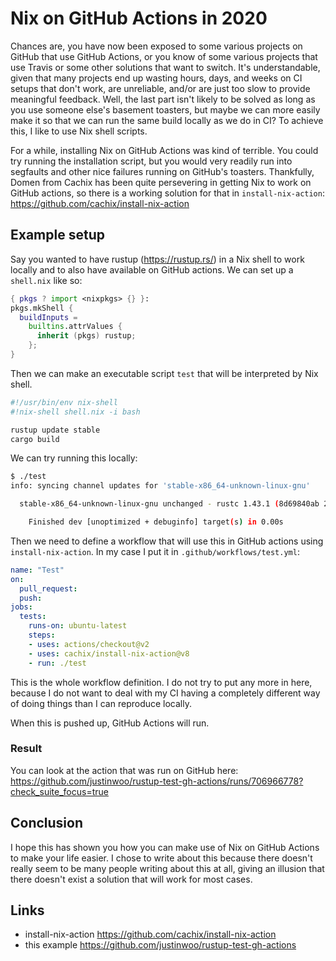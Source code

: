 # Nix on GitHub Actions in 2020

Chances are, you have now been exposed to some various projects on GitHub that use GitHub Actions, or you know of some various projects that use Travis or some other solutions that want to switch. It's understandable, given that many projects end up wasting hours, days, and weeks on CI setups that don't work, are unreliable, and/or are just too slow to provide meaningful feedback. Well, the last part isn't likely to be solved as long as you use someone else's basement toasters, but maybe we can more easily make it so that we can run the same build locally as we do in CI? To achieve this, I like to use Nix shell scripts.

For a while, installing Nix on GitHub Actions was kind of terrible. You could try running the installation script, but you would very readily run into segfaults and other nice failures running on GitHub's toasters. Thankfully, Domen from Cachix has been quite persevering in getting Nix to work on GitHub actions, so there is a working solution for that in `install-nix-action`: https://github.com/cachix/install-nix-action

## Example setup

Say you wanted to have rustup (https://rustup.rs/) in a Nix shell to work locally and to also have available on GitHub actions. We can set up a `shell.nix` like so:

```nix
{ pkgs ? import <nixpkgs> {} }:
pkgs.mkShell {
  buildInputs =
    builtins.attrValues {
      inherit (pkgs) rustup;
    };
}
```

Then we can make an executable script `test` that will be interpreted by Nix shell.

```bash
#!/usr/bin/env nix-shell
#!nix-shell shell.nix -i bash

rustup update stable
cargo build
```

We can try running this locally:

```bash
$ ./test
info: syncing channel updates for 'stable-x86_64-unknown-linux-gnu'

  stable-x86_64-unknown-linux-gnu unchanged - rustc 1.43.1 (8d69840ab 2020-05-04)

    Finished dev [unoptimized + debuginfo] target(s) in 0.00s
```

Then we need to define a workflow that will use this in GitHub actions using `install-nix-action`. In my case I put it in `.github/workflows/test.yml`:

```yml
name: "Test"
on:
  pull_request:
  push:
jobs:
  tests:
    runs-on: ubuntu-latest
    steps:
    - uses: actions/checkout@v2
    - uses: cachix/install-nix-action@v8
    - run: ./test
```

This is the whole workflow definition. I do not try to put any more in here, because I do not want to deal with my CI having a completely different way of doing things than I can reproduce locally.

When this is pushed up, GitHub Actions will run.

### Result

You can look at the action that was run on GitHub here: https://github.com/justinwoo/rustup-test-gh-actions/runs/706966778?check_suite_focus=true

## Conclusion

I hope this has shown you how you can make use of Nix on GitHub Actions to make your life easier. I chose to write about this because there doesn't really seem to be many people writing about this at all, giving an illusion that there doesn't exist a solution that will work for most cases.

## Links

* install-nix-action https://github.com/cachix/install-nix-action
* this example https://github.com/justinwoo/rustup-test-gh-actions
